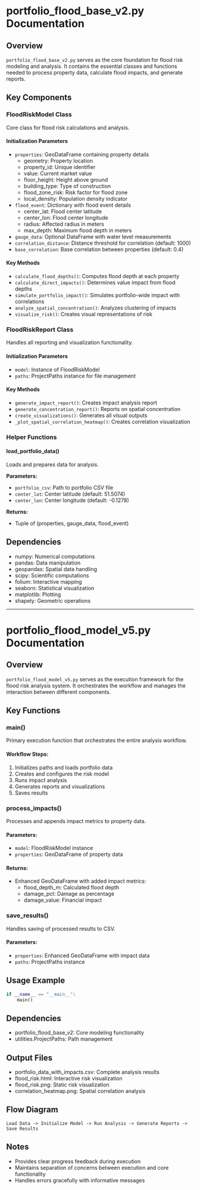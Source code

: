 # portfolio_flood_base_v2.py Documentation

## Overview
`portfolio_flood_base_v2.py` serves as the core foundation for flood risk modeling and analysis. It contains the essential classes and functions needed to process property data, calculate flood impacts, and generate reports.

## Key Components

### FloodRiskModel Class
Core class for flood risk calculations and analysis.

#### Initialization Parameters
- `properties`: GeoDataFrame containing property details
  - geometry: Property location
  - property_id: Unique identifier
  - value: Current market value
  - floor_height: Height above ground
  - building_type: Type of construction
  - flood_zone_risk: Risk factor for flood zone
  - local_density: Population density indicator
- `flood_event`: Dictionary with flood event details
  - center_lat: Flood center latitude
  - center_lon: Flood center longitude
  - radius: Affected radius in meters
  - max_depth: Maximum flood depth in meters
- `gauge_data`: Optional DataFrame with water level measurements
- `correlation_distance`: Distance threshold for correlation (default: 1000)
- `base_correlation`: Base correlation between properties (default: 0.4)

#### Key Methods
- `calculate_flood_depths()`: Computes flood depth at each property
- `calculate_direct_impacts()`: Determines value impact from flood depths
- `simulate_portfolio_impact()`: Simulates portfolio-wide impact with correlations
- `analyze_spatial_concentration()`: Analyzes clustering of impacts
- `visualize_risk()`: Creates visual representations of risk

### FloodRiskReport Class
Handles all reporting and visualization functionality.

#### Initialization Parameters
- `model`: Instance of FloodRiskModel
- `paths`: ProjectPaths instance for file management

#### Key Methods
- `generate_impact_report()`: Creates impact analysis report
- `generate_concentration_report()`: Reports on spatial concentration
- `create_visualizations()`: Generates all visual outputs
- `_plot_spatial_correlation_heatmap()`: Creates correlation visualization

### Helper Functions

#### load_portfolio_data()
Loads and prepares data for analysis.

**Parameters:**
- `portfolio_csv`: Path to portfolio CSV file
- `center_lat`: Center latitude (default: 51.5074)
- `center_lon`: Center longitude (default: -0.1278)

**Returns:**
- Tuple of (properties, gauge_data, flood_event)

## Dependencies
- numpy: Numerical computations
- pandas: Data manipulation
- geopandas: Spatial data handling
- scipy: Scientific computations
- folium: Interactive mapping
- seaborn: Statistical visualization
- matplotlib: Plotting
- shapely: Geometric operations

---

# portfolio_flood_model_v5.py Documentation

## Overview
`portfolio_flood_model_v5.py` serves as the execution framework for the flood risk analysis system. It orchestrates the workflow and manages the interaction between different components.

## Key Functions

### main()
Primary execution function that orchestrates the entire analysis workflow.

#### Workflow Steps:
1. Initializes paths and loads portfolio data
2. Creates and configures the risk model
3. Runs impact analysis
4. Generates reports and visualizations
5. Saves results

### process_impacts()
Processes and appends impact metrics to property data.

#### Parameters:
- `model`: FloodRiskModel instance
- `properties`: GeoDataFrame of property data

#### Returns:
- Enhanced GeoDataFrame with added impact metrics:
  - flood_depth_m: Calculated flood depth
  - damage_pct: Damage as percentage
  - damage_value: Financial impact

### save_results()
Handles saving of processed results to CSV.

#### Parameters:
- `properties`: Enhanced GeoDataFrame with impact data
- `paths`: ProjectPaths instance

## Usage Example
```python
if __name__ == "__main__":
    main()
```

## Dependencies
- portfolio_flood_base_v2: Core modeling functionality
- utilities.ProjectPaths: Path management

## Output Files
- portfolio_data_with_impacts.csv: Complete analysis results
- flood_risk.html: Interactive risk visualization
- flood_risk.png: Static risk visualization
- correlation_heatmap.png: Spatial correlation analysis

## Flow Diagram
```
Load Data -> Initialize Model -> Run Analysis -> Generate Reports -> Save Results
```

## Notes
- Provides clear progress feedback during execution
- Maintains separation of concerns between execution and core functionality
- Handles errors gracefully with informative messages
